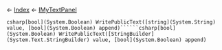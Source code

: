← [Index](Api-Index) ← [IMyTextPanel](Sandbox.ModAPI.Ingame.IMyTextPanel)

```csharp[bool](System.Boolean) WritePublicText([string](System.String) value, [bool](System.Boolean) append)``````csharp[bool](System.Boolean) WritePublicText([StringBuilder](System.Text.StringBuilder) value, [bool](System.Boolean) append)```